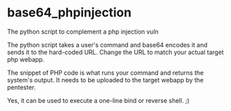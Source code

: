 # base64_phpinjection
The python script to complement a php injection vuln

The python script takes a user's command and base64 encodes it and sends it to the hard-coded URL.  Change the URL to match your actual target php webapp.  

The snippet of PHP code is what runs your command and returns the system's output.  It needs to be uploaded to the target webapp by the pentester.  

Yes, it can be used to execute a one-line bind or reverse shell.  ;)
